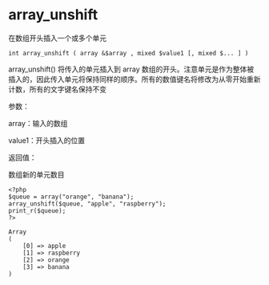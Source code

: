 # array\_unshift

在数组开头插入一个或多个单元

```
int array_unshift ( array &$array , mixed $value1 [, mixed $... ] )
```

array\_unshift\(\) 将传入的单元插入到 array 数组的开头。注意单元是作为整体被插入的，因此传入单元将保持同样的顺序。所有的数值键名将修改为从零开始重新计数，所有的文字键名保持不变

参数：

array：输入的数组

value1：开头插入的位置

返回值：

数组新的单元数目

```
<?php
$queue = array("orange", "banana");
array_unshift($queue, "apple", "raspberry");
print_r($queue);
?>
```

```
Array
(
    [0] => apple
    [1] => raspberry
    [2] => orange
    [3] => banana
)
```



